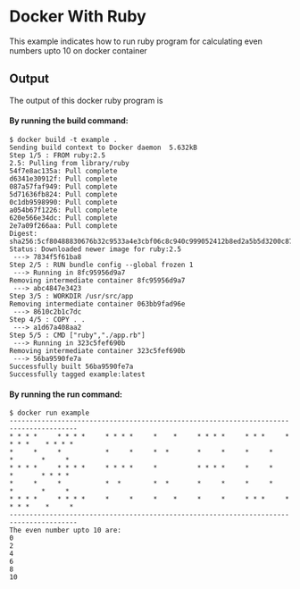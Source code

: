 # Docker With Ruby
This example indicates how to run ruby program for calculating even numbers upto 10 on docker container

## Output
The output of this docker ruby program is 
#### By running the build command:

    $ docker build -t example .
    Sending build context to Docker daemon  5.632kB
    Step 1/5 : FROM ruby:2.5
    2.5: Pulling from library/ruby
    54f7e8ac135a: Pull complete
    d6341e30912f: Pull complete
    087a57faf949: Pull complete
    5d71636fb824: Pull complete
    0c1db9598990: Pull complete
    a054b67f1226: Pull complete
    620e566e34dc: Pull complete
    2e7a09f266aa: Pull complete
    Digest: sha256:5cf80488830676b32c9533a4e3cbf06c8c940c999052412b8ed2a5b5d3200c87
    Status: Downloaded newer image for ruby:2.5
     ---> 7834f5f61ba8
    Step 2/5 : RUN bundle config --global frozen 1
     ---> Running in 8fc95956d9a7
    Removing intermediate container 8fc95956d9a7
     ---> abc4847e3423
    Step 3/5 : WORKDIR /usr/src/app
    Removing intermediate container 063bb9fad96e
     ---> 8610c2b1c7dc
    Step 4/5 : COPY . .
     ---> a1d67a408aa2
    Step 5/5 : CMD ["ruby","./app.rb"]
     ---> Running in 323c5fef690b
    Removing intermediate container 323c5fef690b
     ---> 56ba9590fe7a
    Successfully built 56ba9590fe7a
    Successfully tagged example:latest

#### By running the run command:

    $ docker run example
    ---------------------------------------------------------------------------------------
    * * * *     * * * *     * * * *     *    *     * * * *     * * *     * * * *    * * * *
    *     *     *           *     *     *  *       *     *     *     *      *       *     *
    * * * *     * * * *     * * * *     *          * * * *     *     *      *       * * * *
    *     *     *           *  *        *  *       *     *     *     *      *       *     *
    * * * *     * * * *     *     *     *    *     *     *     * * *     * * * *    *     *
    ---------------------------------------------------------------------------------------
    The even number upto 10 are:
    0
    2
    4
    6
    8
    10
